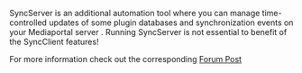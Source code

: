 SyncServer is an additional automation tool where you can manage time-controlled updates of some plugin databases and synchronization events on your Mediaportal server . 
Running SyncServer is not essential to benefit of the SyncClient features!

For more information check out the corresponding [Forum Post](https://forum.team-mediaportal.com/threads/tool-syncmp.84344/)
